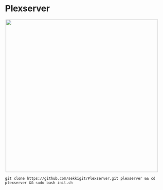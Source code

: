 # Plexserver

<p align="center">
  <img width="500" height="500" src="https://sekkigit.github.io/porfolio.sekiteh/img/works/1.jpg">
</p>

```
git clone https://github.com/sekkigit/Plexserver.git plexserver && cd plexserver && sudo bash init.sh
```